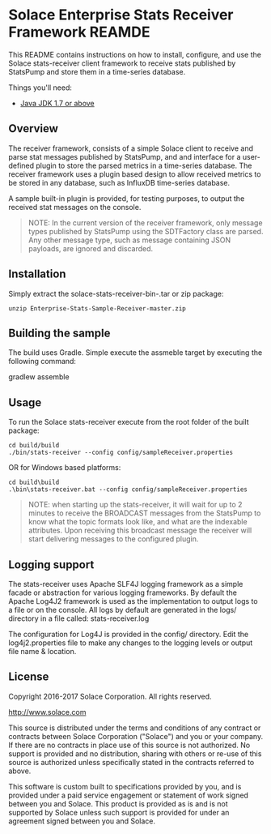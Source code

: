Solace Enterprise Stats Receiver Framework REAMDE
====================

This README contains instructions on how to install, configure, and use the
Solace stats-receiver client framework to receive stats published by 
StatsPump and store them in a time-series database. 

Things you'll need:

* [Java JDK 1.7 or above](http://www.oracle.com/technetwork/java/javase/overview/index.html)

## Overview

The receiver framework, consists of a simple Solace client to receive and 
parse stat messages published by StatsPump, and and interface for a 
user-defined plugin to store the parsed metrics in a time-series database. 
The receiver framework uses a plugin based design to allow received metrics 
to be stored in any database, such as InfluxDB time-series database.

A sample built-in plugin is provided, for testing purposes, to output the 
received stat messages on the console.

> NOTE: In the current version of the receiver framework, only message types 
published by StatsPump using the SDTFactory class are parsed. Any other message
type, such as message containing JSON payloads, are ignored and discarded.

## Installation

Simply extract the solace-stats-receiver-bin-<version>.tar or zip package:

    unzip Enterprise-Stats-Sample-Receiver-master.zip

## Building the sample

The build uses Gradle. Simple execute the assmeble target by executing the 
following command:

   gradlew assemble

## Usage

To run the Solace stats-receiver execute from the root folder of the built package:

    cd build/build
    ./bin/stats-receiver --config config/sampleReceiver.properties

OR for Windows based platforms:

    cd build\build
    .\bin\stats-receiver.bat --config config/sampleReceiver.properties
    
> NOTE: when starting up the stats-receiver, it will wait for up to 2 minutes 
to receive the BROADCAST messages from the StatsPump to know what the topic 
formats look like, and what are the indexable attributes. Upon receiving this
broadcast message the receiver will start delivering messages to the configured
plugin.

## Logging support

The stats-receiver uses Apache SLF4J logging framework as a simple facade or
abstraction for various logging frameworks. By default the Apache Log4J2 
framework is used as the implementation to output logs to a file or on the
console. All logs by default are generated in the logs/ directory in a file
called: stats-receiver.log

The configuration for Log4J is provided in the config/ directory. Edit the
log4j2.properties file to make any changes to the logging levels or output
file name & location.

## License

Copyright 2016-2017 Solace Corporation. All rights reserved.

http://www.solace.com

This source is distributed under the terms and conditions of any contract or
contracts between Solace Corporation ("Solace") and you or your company. If
there are no contracts in place use of this source is not authorized. No
support is provided and no distribution, sharing with others or re-use of 
this source is authorized unless specifically stated in the contracts 
referred to above.

This software is custom built to specifications provided by you, and is 
provided under a paid service engagement or statement of work signed between
you and Solace. This product is provided as is and is not supported by 
Solace unless such support is provided for under an agreement signed between
you and Solace.
